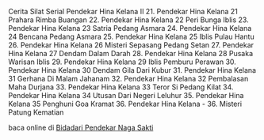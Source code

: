 Cerita Silat Serial Pendekar Hina Kelana II
21. Pendekar Hina Kelana 21 Prahara Rimba Buangan
22. Pendekar Hina Kelana 22 Peri Bunga Iblis
23. Pendekar Hina Kelana 23 Satria Pedang Asmara
24. Pendekar Hina Kelana 24 Bencana Pedang
Asmara
25. Pendekar Hina Kelana 25 Iblis Pulau Hantu
26. Pendekar Hina Kelana 26 Misteri Sepasang
Pedang Setan
27. Pendekar Hina Kelana 27 Dendam Dalam Darah
28. Pendekar Hina Kelana 28 Pusaka Warisan Iblis
29. Pendekar Hina Kelana 29 Iblis Pemburu Perawan
30. Pendekar Hina Kelana 30 Dendam Gila Dari
Kubur
31. Pendekar Hina Kelana 31 Gerhana Di Malam
Jahanam
32. Pendekar Hina Kelana 32 Pembalasan Maha
Durjana
33. Pendekar Hina Kelana 33 Teror Si Pedang Kilat
34. Pendekar Hina Kelana 34 Utusan Dari Negeri
Leluhur
35. Pendekar Hina Kelana 35 Penghuni Goa Kramat
36. Pendekar Hina Kelana - 36. Misteri Patung
Kematian

baca online di <a href='http://cerita-silat.mywapblog.com' title='Pedang Sakti Cersil Istana Pendekar Dewa Naga Raja Iblis Racun Ceritasilat '> Bidadari Pendekar Naga Sakti</a>